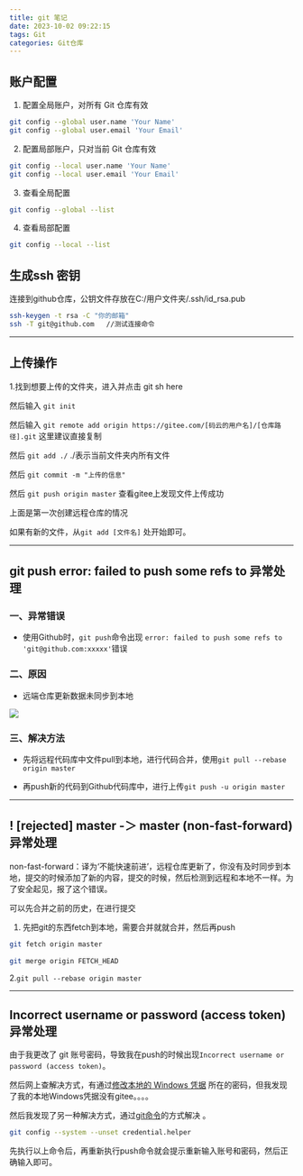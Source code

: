 ```yaml
---
title: git 笔记
date: 2023-10-02 09:22:15
tags: Git
categories: Git仓库
---
```


## 账户配置

1. 配置全局账户，对所有 Git 仓库有效

```sh
git config --global user.name 'Your Name'
git config --global user.email 'Your Email'
```

2. 配置局部账户，只对当前 Git 仓库有效

```sh
git config --local user.name 'Your Name'
git config --local user.email 'Your Email'
```

3. 查看全局配置

```sh
git config --global --list
```

4. 查看局部配置

```sh
git config --local --list
```

## 生成ssh 密钥

连接到github仓库，公钥文件存放在C:/用户文件夹/.ssh/id_rsa.pub

```sh
ssh-keygen -t rsa -C "你的邮箱"
ssh -T git@github.com   //测试连接命令
```

------

## 上传操作

1.找到想要上传的文件夹，进入并点击 git sh here

然后输入 `git init`

然后输入 `git remote add origin https://gitee.com/[码云的用户名]/[仓库路径].git`
这里建议直接复制

然后 `git add ./` ./表示当前文件夹内所有文件

然后 `git commit -m "上传的信息"`

然后 `git push origin master` 查看gitee上发现文件上传成功

上面是第一次创建远程仓库的情况

如果有新的文件，从`git add [文件名]` 处开始即可。

------

## git push error: failed to push some refs to 异常处理

### 一、异常错误

- 使用Github时，`git push`命令出现 `error: failed to push some refs to 'git@github.com:xxxxx'`错误

### 二、原因

- 远端仓库更新数据未同步到本地

![](https://cdn.jsdelivr.net/gh/dont-sleep-so-late/CDN/images/20231002092020.png)

### 三、解决方法

- 先将远程代码库中文件pull到本地，进行代码合并，使用`git pull --rebase origin master`

- 再push新的代码到Github代码库中，进行上传`git push -u origin master`

  

------

## ! [rejected] master -＞ master (non-fast-forward) 异常处理

non-fast-forward：译为‘不能快速前进’，远程仓库更新了，你没有及时同步到本地，提交的时候添加了新的内容，提交的时候，然后检测到远程和本地不一样。为了安全起见，报了这个错误。

可以先合并之前的历史，在进行提交

1. 先把git的东西fetch到本地，需要合并就就合并，然后再push

```bash
git fetch origin master
 
git merge origin FETCH_HEAD 
```

2.`git pull --rebase origin master`

------

## Incorrect username or password (access token)  异常处理

由于我更改了 git 账号密码，导致我在push的时候出现`Incorrect username or password (access token)`。

然后网上查解决方式，有通过[修改本地的 Windows 凭据](https://blog.csdn.net/qq_40428678/article/details/84074488) 所在的密码，但我发现了我的本地Windows凭据没有gitee。。。。

然后我发现了另一种解决方式，通过[git命令](https://so.csdn.net/so/search?q=git命令&spm=1001.2101.3001.7020)的方式解决 。

```bash
git config --system --unset credential.helper
```

先执行以上命令后，再重新执行push命令就会提示重新输入账号和密码，然后正确输入即可。